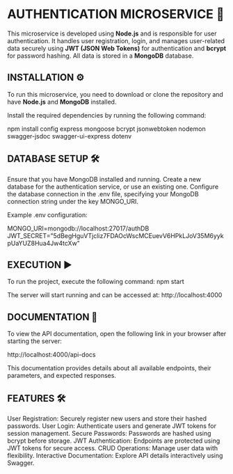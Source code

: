 # AUTHENTICATION MICROSERVICE 🔐

This microservice is developed using **Node.js** and is responsible for user authentication. It handles user registration, login, and manages user-related data securely using **JWT (JSON Web Tokens)** for authentication and **bcrypt** for password hashing. All data is stored in a **MongoDB** database.

## INSTALLATION ⚙️

To run this microservice, you need to download or clone the repository and have **Node.js** and **MongoDB** installed.

Install the required dependencies by running the following command:

npm install config express mongoose bcrypt jsonwebtoken nodemon swagger-jsdoc swagger-ui-express dotenv

## DATABASE SETUP 🛠️

Ensure that you have MongoDB installed and running. Create a new database for the authentication service, or use an existing one. Configure the database connection in the .env file, specifying your MongoDB connection string under the key MONGO_URI.

Example .env configuration:

MONGO_URI=mongodb://localhost:27017/authDB
JWT_SECRET="5dBegHguVTjcliz7FDAOcWscMCEuevV6HPkLJoV35M6yykpUaYUZ8Hua4Jw4tcXw"

## EXECUTION ▶️

To run the project, execute the following command:
npm start

The server will start running and can be accessed at: http://localhost:4000

## DOCUMENTATION 📄

To view the API documentation, open the following link in your browser after starting the server:

http://localhost:4000/api-docs

This documentation provides details about all available endpoints, their parameters, and expected responses.

## FEATURES 🛠️

User Registration: Securely register new users and store their hashed passwords.
User Login: Authenticate users and generate JWT tokens for session management.
Secure Passwords: Passwords are hashed using bcrypt before storage.
JWT Authentication: Endpoints are protected using JWT tokens for secure access.
CRUD Operations: Manage user data with flexibility.
Interactive Documentation: Explore API details interactively using Swagger.

